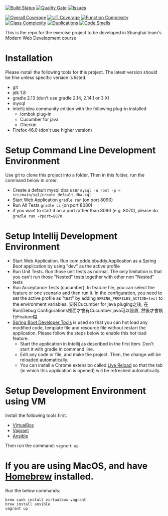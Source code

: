 [![Build Status](https://travis-ci.org/bbuddies/bbuddy20161122.svg?branch=bbuddy20161122)](https://travis-ci.org/bbuddies/bbuddy20161122) [![Quality Gate](https://sonarqube.com/api/badges/gate?key=bbuddies:bbuddy20161122)](https://sonarqube.com/dashboard?id=bbuddies%3Abbuddy20161122) [![Issues](https://img.shields.io/sonar/http/sonarqube.com/bbuddies:bbuddy20161122/violations.svg)](https://sonarqube.com/component_issues/index?id=bbuddies%3Abbuddy20161122#resolved=false)

[![Overall Coverage](https://img.shields.io/sonar/http/sonarqube.com/bbuddies:bbuddy20161122/overall_coverage.svg)](https://sonarqube.com/component_measures/domain/Coverage?id=bbuddies%3Abbuddy20161122) [![UT Coverage](https://img.shields.io/sonar/http/sonarqube.com/bbuddies:bbuddy20161122/coverage.svg)](https://sonarqube.com/component_measures/domain/Coverage?id=bbuddies%3Abbuddy20161122) [![Function Complexity](https://img.shields.io/sonar/http/sonarqube.com/bbuddies:bbuddy20161122/function_complexity.svg)](https://sonarqube.com/component_measures/domain/Complexity?id=bbuddies%3Abbuddy20161122) [![Class Complexity](https://img.shields.io/sonar/http/sonarqube.com/bbuddies:bbuddy20161122/class_complexity.svg)](https://sonarqube.com/component_measures/domain/Complexity?id=bbuddies%3Abbuddy20161122) [![Duplications](https://img.shields.io/sonar/http/sonarqube.com/bbuddies:bbuddy20161122/duplicated_blocks.svg)](https://sonarqube.com/component_measures/domain/Duplications?id=bbuddies%3Abbuddy20161122) [![Code Smells](https://img.shields.io/sonar/http/sonarqube.com/bbuddies:bbuddy20161122/code_smells.svg)](https://sonarqube.com/component_measures/domain/Maintainability?id=bbuddies%3Abbuddy20161122)

This is the repo for the exercise project to be developed in Shanghai team's Modern Web Development course

# Installation
Please install the following tools for this project. The latest version should be fine unless specific version is listed.

* git
* jdk 1.8
* gradle 2.13 (don't use gradle 2.14, 2.14.1 or 3.X)
* mysql
* intellij idea community edition with the following plug-in installed
    * lombok plug-in
    * Cucumber for java
    * Gherkin
* Firefox 46.0 (don't use higher version)

# Setup Command Line Development Environment
Use git to clone this project into a folder. Then in this folder, run the command below in order.

* Create a default mysql dba user `mysql -u root -p < src/main/sql/create_default_dba.sql`
* Start Web Application `gradle run` (on port 8090)
* Run All Tests `gradle ci` (on port 8080)
* if you want to start it on a port rather than 8090 (e.g. 8070), please do `gradle run -Pport=8070`

# Setup Intellij Development Environment

* Start Web Application. Run com.odde.bbuddy.Application as a Spring Boot application by using "dev" as the active profile
* Run Unit Tests. Run those unit tests as normal. The only limitation is that you can't run those "Nested" tests together with other non "Nested" tests
* Run Acceptance Tests (cucumber). In feature file, you can select the feature or one scenario and then run it. In the configuration, you need to set the active profile as "test" by adding `SPRING_PROFILES_ACTIVE=test` to the environment variables. 安裝Cucumber for java pluging之後, 在Run/Debug Configurations裡面才會有Cucumber java可以設置, 然後才會執行Feature檔. 
* [Spring Boot Developer Tools](http://docs.spring.io/spring-boot/docs/current/reference/html/using-boot-devtools.html) is used so that you can hot load any modified code, template file and resource file without restart the application. Please follow the steps below to enable this hot load feature.
    * Start the application in Intellij as described in the first item. Don't start it with gradle in command line.
    * Edit any code or file, and make the project. Then, the change will be reloaded automatically.
    * You can install a Chrome extension called [Live Reload](https://chrome.google.com/webstore/detail/livereload/jnihajbhpnppcggbcgedagnkighmdlei?hl=en) so that the tab (in which this application is opened) will be refreshed automatically.

# Setup Development Environment using VM
Install the following tools first.

* [VirtualBox](https://www.virtualbox.org/)
* [Vagrant](https://www.vagrantup.com)
* [Ansible](https://www.ansible.com/)

Then run the command: `vagrant up`

# If you are using MacOS, and have [Homebrew](http://brew.sh/) installed.
Run the below commands:

    brew cask install virtualbox vagrant
    brew install ansible
    vagrant up
